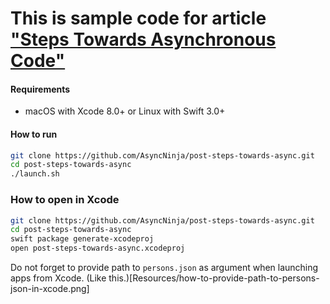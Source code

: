 # This is sample code for article ["Steps Towards Asynchronous Code"](https://github.com/AsyncNinja/post-steps-towards-async/blob/master/ARTICLE.md)

#### Requirements
* macOS with Xcode 8.0+ or Linux with Swift 3.0+

#### How to run
```bash
git clone https://github.com/AsyncNinja/post-steps-towards-async.git
cd post-steps-towards-async
./launch.sh
```

### How to open in Xcode
```bash
git clone https://github.com/AsyncNinja/post-steps-towards-async.git
cd post-steps-towards-async
swift package generate-xcodeproj
open post-steps-towards-async.xcodeproj
```

Do not forget to provide path to `persons.json` as argument when launching apps from Xcode. (Like this.)[Resources/how-to-provide-path-to-persons-json-in-xcode.png]
